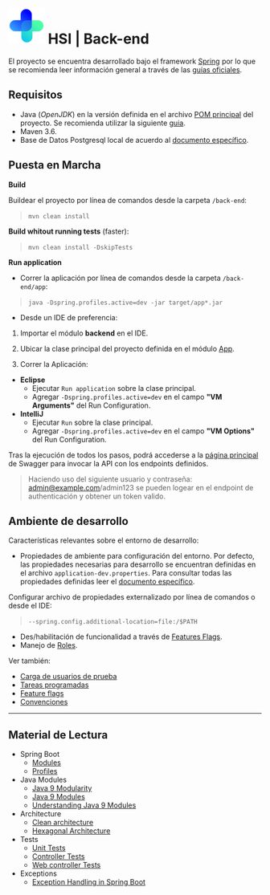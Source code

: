 # ![logo](../front-end/apps/projects/hospital/src/assets/custom/icons/icon-72x72.png) HSI | Back-end

El proyecto se encuentra desarrollado bajo el framework [Spring](https://spring.io/) por lo que se recomienda leer información general a través de las [guías oficiales](https://spring.io/guides).

## Requisitos

* Java (*OpenJDK*) en la versión definida en el archivo [POM principal](../pom-parent.xml#L17) del proyecto. Se recomienda utilizar la siguiente [guia](https://docs.google.com/document/d/1ArrwLT-GIdwYon3vVDMIQ3uUSUpBgo6ZWzrNfdgdqn4/edit#heading=h.jr3s1c6kg6p3).
* Maven 3.6.
* Base de Datos Postgresql local de acuerdo al [documento específico](../dba/README.md).

## Puesta en Marcha

**Build**

Buildear el proyecto por línea de comandos desde la carpeta `/back-end`:

>```mvn clean install```

**Build whitout running tests** (faster): 

>```mvn clean install -DskipTests```

**Run application**

- Correr la aplicación por línea de comandos desde la carpeta `/back-end/app`: 
> `java -Dspring.profiles.active=dev -jar target/app*.jar`

- Desde un IDE de preferencia: 

1. Importar el módulo **backend** en el IDE.

2. Ubicar la clase principal del proyecto definida en el módulo [App](app/pom.xml#L20). 
3. Correr la Aplicación:

- **Eclipse**
    - Ejecutar `Run application` sobre la clase principal.
    - Agregar `-Dspring.profiles.active=dev` en el campo **"VM Arguments"** del Run Configuration. 
- **IntelliJ**
    - Ejecutar `Run` sobre la clase principal.
    - Agregar `-Dspring.profiles.active=dev` en el campo **"VM Options"** del Run Configuration.

Tras la ejecución de todos los pasos, podrá accederse a la [página principal](http://localhost:8080/api/swagger-ui.html#/) de Swagger para invocar la API con los endpoints definidos. 

>Haciendo uso del siguiente usuario y contraseña: admin@example.com/admin123 se pueden logear en el endpoint de authenticación y obtener un token valido.


## Ambiente de desarrollo

Características relevantes sobre el entorno de desarrollo:

- Propiedades de ambiente para configuración del entorno. Por defecto, las propiedades necesarias para desarrollo se encuentran definidas en el archivo `application-dev.properties`. Para consultar todas las propiedades definidas leer el [documento específico](../properties.md).  

Configurar archivo de propiedades externalizado por línea de comandos o desde el IDE:

>```--spring.config.additional-location=file:/$PATH```

- Des/habilitación de funcionalidad a través de [Features Flags](hospital-api/src/main/java/net/pladema/sgx/featureflags/AppFeature.java).
- Manejo de [Roles](hospital-api/src/main/java/net/pladema/permissions/repository/enums/ERole.java). 


Ver también:

- [Carga de usuarios de prueba](documentacion/sample-data.md)
- [Tareas programadas](documentacion/scheduled-jobs.md)
- [Feature flags](documentacion/feature-flags.md)
- [Convenciones](documentacion/convenciones.md)

---- 

## Material de Lectura

- Spring Boot
    - [Modules](https://reflectoring.io/spring-boot-modules/)
    - [Profiles](https://docs.spring.io/spring-boot/docs/1.2.0.M1/reference/html/boot-features-profiles.html)
- Java Modules
    - [Java 9 Modularity](https://www.baeldung.com/java-9-modularity)
    - [Java 9 Modules](https://www.arquitecturajava.com/java-9-modules/)
    - [Understanding Java 9 Modules](https://www.oracle.com/corporate/features/understanding-java-9-modules.html)
- Architecture
    - [Clean architecture](https://blog.cleancoder.com/uncle-bob/2012/08/13/the-clean-architecture.html)
    - [Hexagonal Architecture](https://alistair.cockburn.us/hexagonal-architecture/)
- Tests
    - [Unit Tests](https://reflectoring.io/unit-testing-spring-boot/)
    - [Controller Tests](https://thepracticaldeveloper.com/guide-spring-boot-controller-tests/#strategy-1-spring-mockmvc-example-in-standalone-mode)
    - [Web controller Tests](https://reflectoring.io/spring-boot-web-controller-test/)
- Exceptions
    - [Exception Handling in Spring Boot](https://stackoverflow.blog/2019/09/30/how-to-make-good-code-reviews-better/)